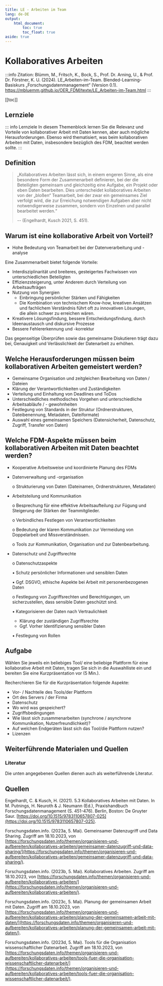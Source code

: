 ```yaml
---
title: LE - Arbeiten im Team
lang: de-DE
output: 
    html_document: 
        toc: true
        toc_float: true
aside: true
---
```


# Kollaboratives Arbeiten

:::info Zitation:
Blümm, M., Fritsch, K., Bock, S., Prof. Dr. Arning, U., & Prof. Dr. Förstner, K. U. (2024). LE_Arbeiten-im-Team. Blended-Learning-Basiskurs „Forschungsdatenmanagement“ (Version 0.1). https://mbluemm.github.io/OER_FDM/texte/LE_Arbeiten-im-Team.html
:::

[[toc]]

## Lernziele

<!-- hier noch Video von Medienagentur und G-0092_BUW_Icon_Zusammenarbeit sowie im Skript Abbildungen 0050_THK_Kollaboratives_Arbeiten ; 052_THK_Wiederverwendbarkeit ; 0053_THK_Tools einfügen -->

::: info Lernziele
In diesem Themenblock lernen Sie die Relevanz und Vorteile von kollaborativer Arbeit mit Daten
kennen, aber auch mögliche Herausforderungen. Ebenso wird thematisiert, was beim kollaborativen
Arbeiten mit Daten, insbesondere bezüglich des FDM, beachtet werden sollte.
:::

## Definition

> „Kollaboratives Arbeiten lässt sich, in einem engeren Sinne, als eine besondere Form der
> Zusammenarbeit definieren, bei der die Beteiligten gemeinsam und gleichzeitig eine Aufgabe, ein
> Projekt oder eben Daten bearbeiten. Dies unterscheidet kollaboratives Arbeiten von der „bloßen“
> Teamarbeit, bei der zwar ein gemeinsames Ziel verfolgt wird, die zur Erreichung notwendigen
> Aufgaben aber nicht notwendigerweise zusammen, sondern von Einzelnen und parallel bearbeitet
> werden.“
> 
> -- (Engelhardt, Kusch 2021, S. 451).

## Warum ist eine kollaborative Arbeit von Vorteil?

<!-- 0022_THK_fröhliche_Person einfügen -->

- Hohe Bedeutung von Teamarbeit bei der Datenverarbeitung und -analyse

Eine Zusammenarbeit bietet folgende Vorteile:
- Interdisziplinarität und breiteres, gesteigertes Fachwissen von unterschiedlichen Beteiligten
- Effizienzsteigerung, unter Anderem durch Verteilung von Arbeitsaufträgen
- Nutzung von Synergien
    - Einbringung persönlicher Stärken und Fähigkeiten
   - Die Kombination von technischem Know-how, kreativen Ansätzen und fachlichem Verständnis führt oft zu innovativen Lösungen,  
      die allein schwer zu erreichen wären.
- Kreativere Lösungsfindung, bessere Entscheidungsfindung, durch Ideenaustausch und diskursive Prozesse
- Bessere Fehlererkennung und -korrektur
 
Das gegenseitige Überprüfen sowie das gemeinsame Diskutieren trägt dazu bei, Genauigkeit und Verlässlichkeit der Datenarbeit zu erhöhen.

## Welche Herausforderungen müssen beim kollaborativen Arbeiten gemeistert werden?
<!-- 0023_THK_nachdenkende_Person einfügen -->
- Gemeinsame Organisation und zeitgleichen Bearbeitung von Daten / Dateien
- Klärung der Verantwortlichkeiten und Zuständigkeiten
- Verteilung und Einhaltung von Deadlines und ToDos
- Unterschiedliches methodisches Vorgehen und unterschiedliche Arbeitsabläufe / -
    gewohnheiten
- Festlegung von Standards in der Struktur (Ordnerstrukturen, Dateibenennung, Metadaten,
    Dateiformate)
- Auswahl eines gemeinsamen Speichers (Datensicherheit, Datenschutz, Zugriff, Transfer von
    Daten)

## Welche FDM-Aspekte müssen beim kollaborativen Arbeiten mit Daten beachtet werden?

- Kooperative Arbeitsweise und koordinierte Planung des FDMs <!-- G-0015_BUW _Icon_Planung einfügen --> 
- Datenverwaltung und -organisation <!-- 0006_THK_Organisieren einfügen -->
    
    o Strukturierung von Daten (Dateinamen, Ordnerstrukturen, Metadaten)
- Arbeitsteilung und Kommunikation <!-- G-0092_BUW_Icon_Zusammenarbeit einfügen --> 
    
    o Besprechung für eine effektive Arbeitsaufteilung zur Fügung und Steigerung der
       Stärken der Teammitglieder.
    
    o Verbindliches Festlegen von Verantwortlichkeiten
    
    o Bedeutung der klaren Kommunikation zur Vermeidung von Doppelarbeit und
       Missverständnissen.
    
    o Tools zur Kommunikation, Organisation und zur Datenbearbeitung.
- Datenschutz und Zugriffsrechte <!-- 0019_THK_Zugriffsrechte einfügen -->
   
    o Datenschutzaspekte
    
    ▪ Schutz persönlicher Informationen und sensiblen Daten
    
    ▪ Ggf. DSGVO, ethische Aspekte bei Arbeit mit personenbezogenen Daten
   
    o Festlegung von Zugriffsrechten und Berechtigungen, um sicherzustellen, dass
       sensible Daten geschützt sind.
    
    ▪ Kategorisieren der Daten nach Vertraulichkeit 
    
    - Klärung der zuständigen
             Zugriffsrechte
    - Ggf. Vorher Identifizierung sensibler Daten

    ▪ Festlegung von Rollen <!-- ist das Absicht ? --> 
## Aufgabe

 <!-- 0034_THK_Aufgabe -->

Wählen Sie jeweils ein beliebiges Tool/ eine beliebige Plattform für eine kollaborative Arbeit mit Daten, tragen Sie sich in die Auswahlliste ein und
bereiten Sie eine Kurzpräsentation vor (5 Min.). 

Recherchieren Sie für die Kurzpräsentation folgende
Aspekte:

- Vor- / Nachteile des Tools/der Plattform
- Ort des Servers / der Firma
- Datenschutz
- Wo wird was gespeichert?
- Zugriffsbedingungen
- Wie lässt sich zusammenarbeiten (synchrone / asynchrone Kommunikation,
    Nutzerfreundlichkeit)?
- Auf welchen Endgeräten lässt sich das Tool/die Plattform nutzen?
- Lizenzen


## Weiterführende Materialen und Quellen

### Literatur

<!-- G-0044_BUW_Icon_Findability -->

Die unten angegebenen Quellen dienen auch als weiterführende Literatur.

 ## Quellen

Engelhardt, C. & Kusch, H. (2021). 5.3 Kollaboratives Arbeiten mit Daten. In M. Putnings, H. Neuroth & J. Neumann (Ed.), Praxishandbuch Forschungsdatenmanagement (S. 451-476). Berlin, Boston: De Gruyter Saur. [https://doi.org/10.1515/9783110657807-025](https://doi.org/10.1515/9783110657807-025).

Forschungsdaten.info. (2023a, 5. Mai). Gemeinsamer Datenzugriff und Data Sharing. Zugriff am 18.10.2023, von [https://forschungsdaten.info/themen/organisieren-und-aufbereiten/kollaboratives-arbeiten/gemeinsamer-datenzugriff-und-data-sharing/](https://forschungsdaten.info/themen/organisieren-und-aufbereiten/kollaboratives-arbeiten/gemeinsamer-datenzugriff-und-data-sharing/).

Forschungsdaten.info. (2023b, 5. Mai). Kollaboratives Arbeiten. Zugriff am 18.10.2023, von
[https://forschungsdaten.info/themen/organisieren-und-aufbereiten/kollaboratives-arbeiten/](https://forschungsdaten.info/themen/organisieren-und-aufbereiten/kollaboratives-arbeiten/).

Forschungsdaten.info. (2023c, 5. Mai). Planung der gemeinsamen Arbeit mit Daten. Zugriff am 18.10.2023, von [https://forschungsdaten.info/themen/organisieren-und-aufbereiten/kollaboratives-arbeiten/planung-der-gemeinsamen-arbeit-mit-daten/](https://forschungsdaten.info/themen/organisieren-und-aufbereiten/kollaboratives-arbeiten/planung-der-gemeinsamen-arbeit-mit-daten/).

Forschungsdaten.info. (2023d, 5. Mai). Tools für die Organisation wissenschaftlicher Datenarbeit. Zugriff am 18.10.2023, von [https://forschungsdaten.info/themen/organisieren-und-aufbereiten/kollaboratives-arbeiten/tools-fuer-die-organisation-wissenschaftlicher-datenarbeit/](https://forschungsdaten.info/themen/organisieren-und-aufbereiten/kollaboratives-arbeiten/tools-fuer-die-organisation-wissenschaftlicher-datenarbeit/).
